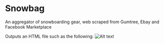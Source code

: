 # Snowbag
An aggregator of snowboarding gear, web scraped from Gumtree, Ebay and Facebook Marketplace

Outputs an HTML file such as the following:
![Alt text](snowbag/webscrape/output-27jul.png?raw=true "Title")

